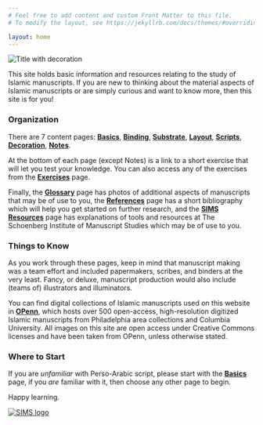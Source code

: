 ```yaml
---
# Feel free to add content and custom Front Matter to this file.
# To modify the layout, see https://jekyllrb.com/docs/themes/#overriding-theme-defaults

layout: home
---
```

![Title with decoration](/islamicmss/assets/basics.jpg)

This site holds basic information and resources relating to  the study of Islamic manuscripts. If you are new to thinking about the material aspects of Islamic manuscripts or are simply curious and want to know more, then this site is for you!

### **Organization**

 There are 7 content pages: [**Basics**](/islamicmss/basics/), [**Binding**](/islamicmss/binding/), [**Substrate**](/islamicmss/substrate/), [**Layout**](/islamicmss/layout/), [**Scripts**](/islamicmss/scripts/), [**Decoration**](/islamicmss/decoration/), [**Notes**](/islamicmss/notes/).

 At the bottom of each page (except Notes) is a link to a short exercise that will let you test your knowledge. You can also access any of the exercises from the [**Exercises**](/islamicmss/exercises) page.

 Finally, the [**Glossary**](/islamicmss/glossary/) page has photos of additional aspects of manuscripts that may be of use to you, the [**References**](/islamicmss/references/) page has a short bibliography which will help you get started on further research, and the [**SIMS Resources**](/islamicmss/sims/) page has explanations of tools and resources at The Schoenberg Institute of Manuscript Studies which may be of use to you.

### **Things to Know**

As you work through these pages, keep in mind that manuscript making was a team effort and included papermakers, scribes,  and binders at the very least. Fancy, or deluxe, manuscript production would also include (teams of) illustrators and illuminators.

You can find digital collections of Islamic manuscripts used on this website in [**OPenn**](http://openn.library.upenn.edu/html/muslimworld_contents.html), which hosts over 500 open-access, high-resolution digitized Islamic manuscripts from Philadelphia area collections and Columbia University. All images on this site are open access under Creative Commons licenses and have been taken from OPenn, unless otherwise stated.

### **Where to Start**

If you are *unfamiliar* with Perso-Arabic script, please start with the [**Basics**](/islamicmss/basics/) page, if you *are* familiar with it, then choose any other page to begin.


Happy learning.

[![SIMS logo](/islamicmss/assets/sims-small.jpg)](https://schoenberginstitute.org/)
